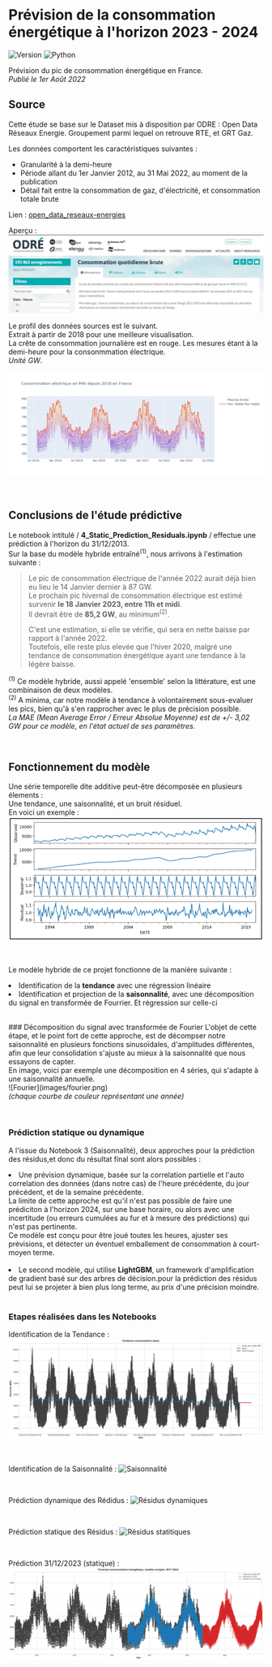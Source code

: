 # Prévision de la consommation énergétique à l'horizon 2023 - 2024

![Version](https://img.shields.io/badge/version-1.0.0-blue) ![Python](https://img.shields.io/badge/python-3.10.5-red)

<p>Prévision du pic de consommation énergétique en France.<br />
<i>Publié le 1er Août 2022</i></p>

## Source
Cette étude se base sur le Dataset mis à disposition par ODRE : Open Data Réseaux Energie.
Groupement parmi lequel on retrouve RTE, et GRT Gaz.

Les données comportent les caractéristiques suivantes :
- Granularité à la demi-heure
- Période allant du 1er Janvier 2012, au 31 Mai 2022, au moment de la publication
- Détail fait entre la consommation de gaz, d'électricité, et consommation totale brute

Lien : [open_data_reseaux-energies](https://odre.opendatasoft.com/explore/dataset/consommation-quotidienne-brute/information/?sort=-date_heure&dataChart=eyJxdWVyaWVzIjpbeyJjaGFydHMiOlt7InR5cGUiOiJsaW5lIiwiZnVuYyI6Ik1BWCIsInlBeGlzIjoiY29uc29tbWF0aW9uX2JydXRlX2VsZWN0cmljaXRlX3J0ZSIsInNjaWVudGlmaWNEaXNwbGF5Ijp0cnVlLCJjb2xvciI6IiM2NmMyYTUifV0sInhBeGlzIjoiZGF0ZV9oZXVyZSIsIm1heHBvaW50cyI6bnVsbCwidGltZXNjYWxlIjoiaG91ciIsInNvcnQiOiIiLCJjb25maWciOnsiZGF0YXNldCI6ImNvbnNvbW1hdGlvbi1xdW90aWRpZW5uZS1icnV0ZSIsIm9wdGlvbnMiOnsic29ydCI6Ii1kYXRlX2hldXJlIn19fV0sInRpbWVzY2FsZSI6IiIsInNpbmdsZUF4aXMiOmZhbHNlLCJkaXNwbGF5TGVnZW5kIjp0cnVlLCJhbGlnbk1vbnRoIjp0cnVlfQ%3D%3D)

Aperçu : ![Aperçu](images/OpenData.JPG)

Le profil des données sources est le suivant.<br/>
Extrait à partir de 2018 pour une meilleure visualisation.<br/>
La crête de consommation journalière est en rouge. Les mesures étant à la demi-heure pour la consonmmation électrique.<br/> 
<i>Unité GW</i>.<br/><br/>
![Consommation](images/raw_data_viz.png)

<br/>

## Conclusions de l'étude prédictive
Le notebook intitulé / **4_Static_Prediction_Residuals.ipynb** / effectue une prédiction à l'horizon du 31/12/2013.<br/>
Sur la base du modèle hybride entraîné<sup>(1)</sup>, nous arrivons à l'estimation suivante :
>Le pic de consommation électrique de l'année 2022 aurait déjà bien eu lieu le 14 Janvier dernier à 87 GW.<br/>
>Le prochain pic hivernal de consommation électrique est estimé survenir **le 18 Janvier 2023, entre 11h et midi**.<br/>
>Il devrait être de **85,2 GW**, au minimum<sup>(2)</sup>.<br/>
>
>C'est une estimation, si elle se vérifie, qui sera en nette baisse par rapport à l'année 2022.<br/>
>Toutefois, elle reste plus elevée que l'hiver 2020, malgré une tendance de consommation énergétique ayant une tendance à la légère baisse.

<sup>(1)</sup> Ce modèle hybride, aussi appelé 'ensemble' selon la littérature, est une combinaison de deux modèles.<br/>
<sup>(2)</sup> A minima, car notre modèle à tendance à volontairement sous-evaluer les pics, bien qu'à s'en rapprocher avec le plus de précision possible.<br/>
<i>La MAE (Mean Average Error / Erreur Absolue Moyenne) est de +/- 3,02 GW pour ce modèle, en l'état actuel de ses paramètres.</i>

<br />

## Fonctionnement du modèle

Une série temporelle dite additive peut-être décomposée en plusieurs élements :<br/>
Une tendance, une saisonnalité, et un bruit résiduel.<br/>
En voici un exemple :<br/>
![Décomposition](images/time_series_decomposition.png)

<br/>
<p>
Le modèle hybride de ce projet fonctionne de la manière suivante :
  <li>Identification de la <b>tendance</b> avec une régression linéaire</li>
<li>Identification et projection de la <b>saisonnalité</b>, avec une décomposition du signal en transformée de Fourrier. Et régression sur celle-ci</li>
</p>
<br/>
### Décomposition du signal avec transformée de Fourier
L'objet de cette étape, et le point fort de cette approche, est de décompser notre saisonnalité en plusieurs fonctions sinusoïdales, d'amplitudes différentes, afin que leur consolidation s'ajuste au mieux à la saisonnalité que nous essayons de capter.<br/>
En image, voici par exemple une décomposition en 4 séries, qui s'adapte à une saisonnalité annuelle.<br/>
![Fourier](images/fourier.png)<br/>
<i>(chaque courbe de couleur représentant une année)</i>
</p>

<br/>

### Prédiction statique ou dynamique
A l'issue du Notebook 3 (Saisonnalité), deux approches pour la prédiction des résidus,et donc du résultat final sont alors possibles :<br/>
<li>Une prévision dynamique, basée sur la correlation partielle et l'auto correlation des données (dans notre cas) de l'heure précédente, du jour précédent, et de la semaine précédente.<br/>La limite de cette approche est qu'il n'est pas possible de faire une prédiciton à l'horizon 2024, sur une base horaire, ou alors avec une incertitude (ou erreurs cumulées au fur et à mesure des prédictions) qui n'est pas pertinente.<br/>
Ce modèle est conçu pour être joué toutes les heures, ajuster ses prévisions, et détecter un éventuel emballement de consommation à court-moyen terme.</li><br/>
<li>Le second modèle, qui utilise <b>LightGBM</b>, un framework d'amplification de gradient basé sur des arbres de décision.pour la prédiction des résidus peut lui se projeter à bien plus long terme, au prix d'une précision moindre.</li>

<br/>

### Etapes réalisées dans les Notebooks

Identification de la Tendance : 
![Tendance](images/trend.png)

<br/>

Identification de la Saisonnalité : 
![Saisonnalité](images/saisonnalité.png)

<br/>

Prédiction dynamique des Rédidus : 
![Résidus dynamiques](images/résidus_dynamiques.png)


<br/>

Prédiction statique des Résidus : 
![Résidus statitiques](images/résidus.png)

<br/>

Prédiction 31/12/2023 (statique) : 
![Prédiction finale](images/forecast_final.png)
